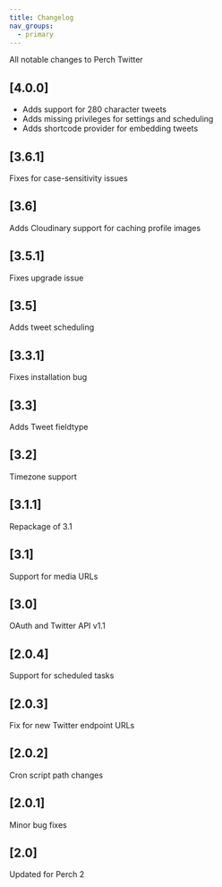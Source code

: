 ```yaml
---
title: Changelog
nav_groups:
  - primary
---
```


All notable changes to Perch Twitter

## [4.0.0]

- Adds support for 280 character tweets
- Adds missing privileges for settings and scheduling
- Adds shortcode provider for embedding tweets

## [3.6.1]

Fixes for case-sensitivity issues

## [3.6]

Adds Cloudinary support for caching profile images

## [3.5.1]

Fixes upgrade issue

## [3.5]

Adds tweet scheduling

## [3.3.1]

Fixes installation bug

## [3.3]

Adds Tweet fieldtype

## [3.2]

Timezone support

## [3.1.1]

Repackage of 3.1

## [3.1]

Support for media URLs

## [3.0]

OAuth and Twitter API v1.1

## [2.0.4]

Support for scheduled tasks

## [2.0.3]

Fix for new Twitter endpoint URLs

## [2.0.2]

Cron script path changes

## [2.0.1]

Minor bug fixes

## [2.0]

Updated for Perch 2
